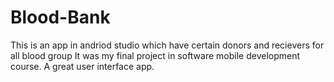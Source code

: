 # Blood-Bank
This is an app in andriod studio which have certain donors and recievers for all blood group
It was my final project in software mobile development course.
A great user interface app.
